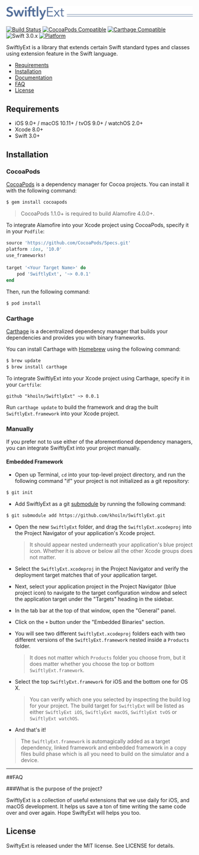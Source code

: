![](Logo/logo.png)

[![Build Status](https://travis-ci.org/khoiln/SwiftlyExt.svg?branch=master)](https://travis-ci.org/khoiln/SwiftlyExt)
[![CocoaPods Compatible](https://img.shields.io/cocoapods/v/SwiftlyExt.svg)](https://img.shields.io/cocoapods/v/SwiftlyExt.svg)
[![Carthage Compatible](https://img.shields.io/badge/Carthage-compatible-4BC51D.svg?style=flat)](https://github.com/Carthage/Carthage)
![Swift 3.0.x](https://img.shields.io/badge/Swift-3.0.x-orange.svg)
[![Platform](https://img.shields.io/cocoapods/p/SwiftlyExt.svg?style=flat)](http://cocoadocs.org/docsets/SwiftlyExt)

SwiftlyExt is a library that extends certain Swift standard types and classes using extension feature in the Swift language.  

- [Requirements](#requirements)
- [Installation](#installation)
- [Documentation](https://swiftly.readme.io)
- [FAQ](#faq)
- [License](#license)

## Requirements

- iOS 9.0+ / macOS 10.11+ / tvOS 9.0+ / watchOS 2.0+
- Xcode 8.0+
- Swift 3.0+

## Installation

### CocoaPods

[CocoaPods](http://cocoapods.org) is a dependency manager for Cocoa projects. You can install it with the following command:

```bash
$ gem install cocoapods
```

> CocoaPods 1.1.0+ is required to build Alamofire 4.0.0+.

To integrate Alamofire into your Xcode project using CocoaPods, specify it in your `Podfile`:

```ruby
source 'https://github.com/CocoaPods/Specs.git'
platform :ios, '10.0'
use_frameworks!

target '<Your Target Name>' do
    pod 'SwiftlyExt', '~> 0.0.1'
end
```

Then, run the following command:

```bash
$ pod install
```

### Carthage

[Carthage](https://github.com/Carthage/Carthage) is a decentralized dependency manager that builds your dependencies and provides you with binary frameworks.

You can install Carthage with [Homebrew](http://brew.sh/) using the following command:

```bash
$ brew update
$ brew install carthage
```

To integrate SwiftlyExt into your Xcode project using Carthage, specify it in your `Cartfile`:

```ogdl
github "khoiln/SwiftlyExt" ~> 0.0.1
```

Run `carthage update` to build the framework and drag the built `SwiftlyExt.framework` into your Xcode project.

### Manually

If you prefer not to use either of the aforementioned dependency managers, you can integrate SwiftlyExt into your project manually.

#### Embedded Framework

- Open up Terminal, `cd` into your top-level project directory, and run the following command "if" your project is not initialized as a git repository:

```bash
$ git init
```

- Add SwiftlyExt as a git [submodule](http://git-scm.com/docs/git-submodule) by running the following command:

```bash
$ git submodule add https://github.com/khoiln/SwiftlyExt.git
```

- Open the new `SwiftlyExt` folder, and drag the `SwiftlyExt.xcodeproj` into the Project Navigator of your application's Xcode project.

    > It should appear nested underneath your application's blue project icon. Whether it is above or below all the other Xcode groups does not matter.

- Select the `SwiftlyExt.xcodeproj` in the Project Navigator and verify the deployment target matches that of your application target.
- Next, select your application project in the Project Navigator (blue project icon) to navigate to the target configuration window and select the application target under the "Targets" heading in the sidebar.
- In the tab bar at the top of that window, open the "General" panel.
- Click on the `+` button under the "Embedded Binaries" section.
- You will see two different `SwiftlyExt.xcodeproj` folders each with two different versions of the `SwiftlyExt.framework` nested inside a `Products` folder.

    > It does not matter which `Products` folder you choose from, but it does matter whether you choose the top or bottom `SwiftlyExt.framework`.

- Select the top `SwiftlyExt.framework` for iOS and the bottom one for OS X.

    > You can verify which one you selected by inspecting the build log for your project. The build target for `SwiftlyExt` will be listed as either `SwiftlyExt iOS`, `SwiftlyExt macOS`, `SwiftlyExt tvOS` or `SwiftlyExt watchOS`.

- And that's it!

> The `SwiftlyExt.framework` is automagically added as a target dependency, linked framework and embedded framework in a copy files build phase which is all you need to build on the simulator and a device.

---

##FAQ

###What is the purpose of the project?

SwiftlyExt is a collection of useful extensions that we use daily for iOS, and macOS development. It helps us save a ton of time writing the same code over and over again. Hope SwiftyExt will helps you too.

## License

SwiftyExt is released under the MIT license. See LICENSE for details.
